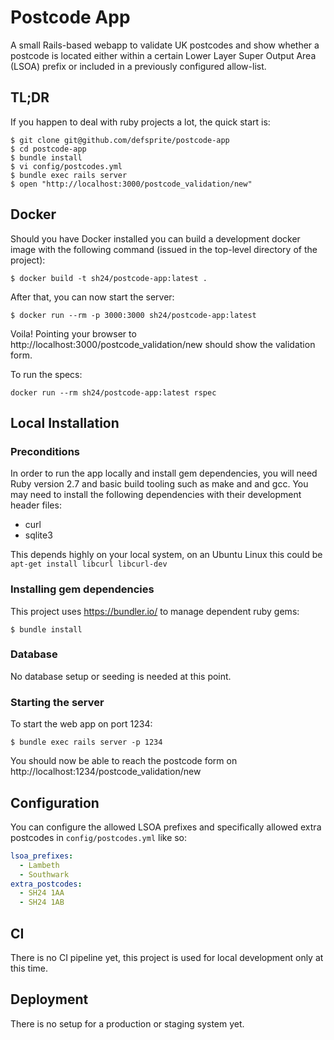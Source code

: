 # Postcode App

A small Rails-based webapp to validate UK postcodes and show whether a postcode is located either within a certain 
Lower Layer Super Output Area (LSOA) prefix or included in a previously configured allow-list.

## TL;DR

If you happen to deal with ruby projects a lot, the quick start is:

```shell script
$ git clone git@github.com/defsprite/postcode-app
$ cd postcode-app
$ bundle install
$ vi config/postcodes.yml
$ bundle exec rails server
$ open "http://localhost:3000/postcode_validation/new"
```
 
## Docker

Should you have Docker installed you can build a development docker image with the following command (issued in the 
top-level directory of the project):
```shell script
$ docker build -t sh24/postcode-app:latest .
```

After that, you can now start the server:
```shell script
$ docker run --rm -p 3000:3000 sh24/postcode-app:latest
```
Voila! Pointing your browser to http://localhost:3000/postcode_validation/new should show the validation form.

To run the specs:
```shell script
docker run --rm sh24/postcode-app:latest rspec
```

## Local Installation

### Preconditions

In order to run the app locally and install gem dependencies, you will need Ruby version 2.7 and basic build tooling 
such as make and and gcc. You may need to install the following dependencies with their development header files:

- curl
- sqlite3

This depends highly on your local system, on an Ubuntu Linux this could be `apt-get install libcurl libcurl-dev` 

### Installing gem dependencies

This project uses https://bundler.io/ to manage dependent ruby gems:

```shell script
$ bundle install
```

### Database

No database setup or seeding is needed at this point.

### Starting the server

To start the web app on port 1234: 

```shell script
$ bundle exec rails server -p 1234
```
 You should now be able to reach the postcode form on http://localhost:1234/postcode_validation/new

## Configuration

You can configure the allowed LSOA prefixes and specifically allowed extra postcodes in `config/postcodes.yml` like so:

```yaml
lsoa_prefixes:
  - Lambeth
  - Southwark
extra_postcodes:
  - SH24 1AA
  - SH24 1AB
``` 

## CI
There is no CI pipeline yet, this project is used for local development only at this time. 

## Deployment
There is no setup for a production or staging system yet. 
